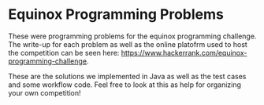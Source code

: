 # Equinox Programming Problems

These were programming problems for the equinox programming challenge. The write-up for each problem as well as the online platofrm used to host the competition can be seen here: https://www.hackerrank.com/equinox-programming-challenge.

These are the solutions we implemented in Java as well as the test cases and some workflow code. Feel free to look at this as help for organizing your own competition!
